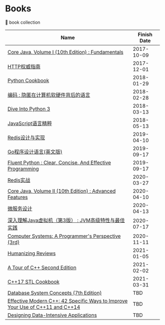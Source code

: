 # Books
:book: book collection

| Name | Finish Date |
| ---- | ----------- |
| [Core Java, Volume I (10th Edition) : Fundamentals](https://book.douban.com/subject/26386888/) | 2017-10-09 |
| [HTTP权威指南](https://book.douban.com/subject/10746113/) | 2017-12-01 |
| [Python Cookbook](https://book.douban.com/subject/20491078/) | 2018-01-29 |
| [编码 : 隐匿在计算机软硬件背后的语言](https://book.douban.com/subject/4822685/) | 2018-02-28 |
| [Dive Into Python 3](https://book.douban.com/subject/3628911/) | 2018-03-13 |
| [JavaScript语言精粹](https://book.douban.com/subject/3590768/) | 2018-05-13 |
| [Redis设计与实现](https://book.douban.com/subject/25900156/) | 2019-04-10 |
| [Go程序设计语言(英文版)](https://book.douban.com/subject/26859123/) | 2019-09-17 |
| [Fluent Python : Clear, Concise, And Effective Programming](https://book.douban.com/subject/26278021/) | 2019-09-17 |
| [Redis实战](https://book.douban.com/subject/26612779/) | 2020-03-27 |
| [Core Java, Volume II (10th Edition) : Advanced Features](https://book.douban.com/subject/26386880/) | 2020-04-10 |
| [微服务设计](https://book.douban.com/subject/26772677/) | 2020-04-13 |
| [深入理解Java虚拟机（第3版） : JVM高级特性与最佳实践](https://book.douban.com/subject/34907497/) | 2020-07-17 |
| [Computer Systems: A Programmer's Perspective (3rd)](https://book.douban.com/subject/26344642/) | 2020-11-11 |
| [Humanizing Reviews](https://www.processimpact.com/articles/humanizing_reviews.pdf) | 2021-01-05 |
| [A Tour of C++ Second Edition](https://book.douban.com/subject/30271421/) | 2021-02-02 |
| [C++17 STL Cookbook](https://book.douban.com/subject/27094843/) | 2021-03-31 |
| [Database System Concepts (7th Edition)](https://book.douban.com/subject/30345517/) | TBD |
| [Effective Modern C++: 42 Specific Ways to Improve Your Use of C++11 and C++14](https://book.douban.com/subject/25923597/) | TBD |
| [Designing Data-Intensive Applications](https://book.douban.com/subject/26197294/) | TBD |
